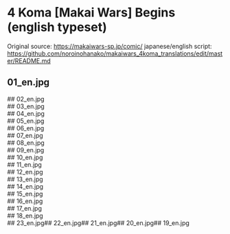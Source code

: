 # 4 Koma [Makai Wars] Begins (english typeset)
Original source: https://makaiwars-sp.jp/comic/
japanese/english script: https://github.com/noroinohanako/makaiwars_4koma_translations/edit/master/README.md

## 01_en.jpg
<translated style="float: left;" src="https://raw.githubusercontent.com/noroinohanako/makaiwars_4koma_translations/master/img/ep01_en.jpg">
## 02_en.jpg
<translated style="float: left;" src="https://raw.githubusercontent.com/noroinohanako/makaiwars_4koma_translations/master/img/ep02_en.jpg">
## 03_en.jpg
<translated style="float: left;" src="https://raw.githubusercontent.com/noroinohanako/makaiwars_4koma_translations/master/img/ep03_en.jpg">
## 04_en.jpg
<translated style="float: left;" src="https://raw.githubusercontent.com/noroinohanako/makaiwars_4koma_translations/master/img/ep04_en.jpg">
## 05_en.jpg
<translated style="float: left;" src="https://raw.githubusercontent.com/noroinohanako/makaiwars_4koma_translations/master/img/ep05_en.jpg">
## 06_en.jpg
<translated style="float: left;" src="https://raw.githubusercontent.com/noroinohanako/makaiwars_4koma_translations/master/img/ep06_en.jpg">
## 07_en.jpg
<translated style="float: left;" src="https://raw.githubusercontent.com/noroinohanako/makaiwars_4koma_translations/master/img/ep07_en.jpg">
## 08_en.jpg
<translated style="float: left;" src="https://raw.githubusercontent.com/noroinohanako/makaiwars_4koma_translations/master/img/ep08_en.jpg">
## 09_en.jpg
<translated style="float: left;" src="https://raw.githubusercontent.com/noroinohanako/makaiwars_4koma_translations/master/img/ep09_en.jpg">
## 10_en.jpg
<translated style="float: left;" src="https://raw.githubusercontent.com/noroinohanako/makaiwars_4koma_translations/master/img/ep10_en.jpg">
## 11_en.jpg
<translated style="float: left;" src="https://raw.githubusercontent.com/noroinohanako/makaiwars_4koma_translations/master/img/ep11_en.jpg">
## 12_en.jpg
<translated style="float: left;" src="https://raw.githubusercontent.com/noroinohanako/makaiwars_4koma_translations/master/img/ep12_en.jpg">
## 13_en.jpg
<translated style="float: left;" src="https://raw.githubusercontent.com/noroinohanako/makaiwars_4koma_translations/master/img/ep13_en.jpg">
## 14_en.jpg
<translated style="float: left;" src="https://raw.githubusercontent.com/noroinohanako/makaiwars_4koma_translations/master/img/ep14_en.jpg">
## 15_en.jpg
<translated style="float: left;" src="https://raw.githubusercontent.com/noroinohanako/makaiwars_4koma_translations/master/img/ep15_en.jpg">
## 16_en.jpg
<translated style="float: left;" src="https://raw.githubusercontent.com/noroinohanako/makaiwars_4koma_translations/master/img/ep16_en.jpg">
## 17_en.jpg
<translated style="float: left;" src="https://raw.githubusercontent.com/noroinohanako/makaiwars_4koma_translations/master/img/ep17_en.jpg">
## 18_en.jpg
<translated style="float: left;" src="https://raw.githubusercontent.com/noroinohanako/makaiwars_4koma_translations/master/img/ep18_en.jpg">
## 19_en.jpg
<translated style="float: left;" src="https://raw.githubusercontent.com/noroinohanako/makaiwars_4koma_translations/master/img/ep19_en.jpg">
## 20_en.jpg
<translated style="float: left;" src="https://raw.githubusercontent.com/noroinohanako/makaiwars_4koma_translations/master/img/ep20_en.jpg">
## 21_en.jpg
<translated style="float: left;" src="https://raw.githubusercontent.com/noroinohanako/makaiwars_4koma_translations/master/img/ep21_en.jpg">
## 22_en.jpg
<translated style="float: left;" src="https://raw.githubusercontent.com/noroinohanako/makaiwars_4koma_translations/master/img/ep22_en.jpg">
## 23_en.jpg
<translated style="float: left;" src="https://raw.githubusercontent.com/noroinohanako/makaiwars_4koma_translations/master/img/ep23_en.jpg">

